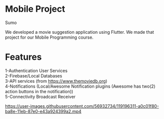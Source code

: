 # Mobile Project

Sumo 

We developed a movie suggestion application using Flutter. 
We made that project for our Mobile Programming course. 

# Features

1-Authentication User Services <br/>
2-Firebase/Local Databases <br/>
3-API services (from https://www.themoviedb.org) <br/>
4-Notifications (Local/Awesome Notification plugins (Awesome has two(2) action buttons in the notification)) <br/>
5-Connectivity Broadcast Receiver


https://user-images.githubusercontent.com/56932734/119196311-a0c01f80-ba8e-11eb-87e0-e43a924399a2.mp4



